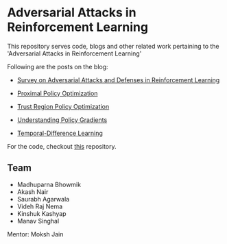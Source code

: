 # Adversarial Attacks in Reinforcement Learning

This repository serves code, blogs and other related work pertaining to the 'Adversarial Attacks in Reinforcement Learning'

Following are the posts on the blog:

* [Survey on Adversarial Attacks and Defenses in Reinforcement Learning](https://aarl-ieee-nitk.github.io/reinforcement-learning,/adversarial/attacks,/defense/mechanisms/2020/04/09/Survey-on-Adversarial-attacks-and-defenses.html)

* [Proximal Policy Optimization](https://aarl-ieee-nitk.github.io/reinforcement-learning,/policy-gradient-methods,/sampled-learning,/optimization/theory/2020/03/25/Proximal-Policy-Optimization.html)

* [Trust Region Policy Optimization](https://aarl-ieee-nitk.github.io/reinforcement-learning,/policy-gradient-methods,/sampled-learning,/optimization/theory/2020/03/12/Trust-Region-Policy-Optimization.html)

* [Understanding Policy Gradients](https://aarl-ieee-nitk.github.io/reinforcement-learning,/policy-gradients/2019/12/26/policy-gradients.html)

* [Temporal-Difference Learning](https://aarl-ieee-nitk.github.io/reinforcement-learning,/value-based-learning,/bootstrapped-learning,/sampled-learning/2019/12/19/Temporal-Difference-Learning.html)

For the code, checkout [this](https://github.com/IEEE-NITK/Adversarial-Reinforcement-Learning) repository.

## Team
* Madhuparna Bhowmik
* Akash Nair
* Saurabh Agarwala
* Videh Raj Nema
* Kinshuk Kashyap
* Manav Singhal

Mentor: Moksh Jain
